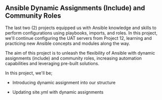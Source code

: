 
## Ansible Dynamic Assignments (Include) and Community Roles

The last two (2) projects equipped us with Ansible knowledge and skills to perform configurations using playbooks, imports, and roles. In this project, we'll continue configuring the UAT servers from Project 12, learning and practicing new Ansible concepts and modules along the way.

The aim of this project is to unleash the flexibility of Ansible with dynamic assignments (include) and community roles, increasing automation capabilities and leveraging pre-built solutions.

In this project, we'll be;

- Introducing dynamic assignment into our structure

- Updating site.yml with dynamic assignments